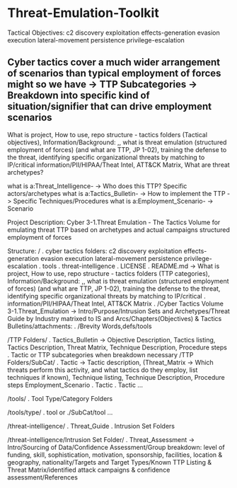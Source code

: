 # Threat-Emulation-Toolkit



Tactical Objectives:
c2
discovery
exploitation
effects-generation
evasion
execution
lateral-movement
persistence
privilege-escalation

Cyber tactics cover a much wider arrangement of scenarios than typical employment of forces might so we have -> TTP Subcategories -> Breakdown into specific kind of situation/signifier that can drive employment scenarios
---
What is project, How to use, repo structure - tactics folders (Tactical objectives), Information/Background: ,, what is threat emulation (structured employment of forces) (and what are TTP, JP 1-02), training the defense to the threat, identifying specific organizational threats by matching to IP/critical information/PII/HIPAA/Theat Intel, ATT&CK Matrix, What are threat archetypes?

what is a:Threat_Intelligence- -> Who does this TTP? Specific actors/archetypes
what is a:Tactics_Bulletin- -> How to implement the TTP -> Specific Techniques/Procedures
what is a:Employment_Scenario- -> Scenario

Project Description: Cyber 3-1.Threat Emulation - The Tactics Volume for emulating threat TTP based on archetypes and actual campaigns structured employment of forces

Structure:
/
. cyber tactics folders: c2 discovery exploitation effects-generation evasion execution lateral-movement persistence privilege-escalation
. tools
. threat-intelligence
. LICENSE
. README.md -> What is project, How to use, repo structure - tactics folders (TTP categories), Information/Background: ,, what is threat emulation (structured employment of forces) (and what are TTP, JP 1-02), training the defense to the threat, identifying specific organizational threats by matching to IP/critical . information/PII/HIPAA/Theat Intel, ATT&CK Matrix
. /Cyber Tactics Volume 3-1.Threat_Emulation -> Intro/Purpose/Intrusion Sets and Archetypes/Threat Guide by Industry matrixed to IS and Arcs/Chapters(Objectives) & Tactics Bulletins/attachments: . /Brevity Words,defs/tools

/TTP Folders/
. Tactics_Bulletin -> Objective Description, Tactics listing, Tactics Description, Threat Matrix, Technique Description, Procedure steps
. Tactic or TTP subcategories when breakdown necessary
/TTP Folders/SubCat/
. Tactic -> Tactic description, (Threat_Matrix -> Which threats perform this activity, and what tactics do they employ, list techniques if known), Technique listing, Technique Description, Procedure steps
Employment_Scenario
. Tactic
. Tactic
...

/tools/
. Tool Type/Category Folders

/tools/type/
. tool or ./SubCat/tool
...

/threat-intelligence/
. Threat_Guide
. Intrusion Set Folders

/threat-intelligence/Intrusion Set Folder/
. Threat_Assessment -> Intro/Sourcing of Data/Confidence Assessment/Group breakdown: level of funding, skill, sophistication, motivation, sponsorship, facilities, location & geography, nationality/Targets and Target Types/Known TTP Listing & Threat Matrix/identified attack campaigns & confidence assessment/References
